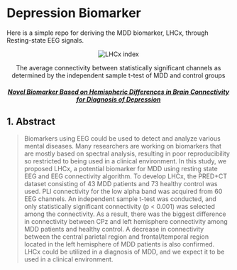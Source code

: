 # Depression Biomarker

Here is a simple repo for deriving the MDD biomarker, LHCx, through Resting-state EEG signals.

<div align=center>

![LHCx index](https://github.com/Junsu0213/Depression_Biomarker/assets/128777619/543e650a-fc7a-423f-90f5-e610d3bf7f99)

The average connectivity between statistically significant channels as determined by the independent sample t-test of MDD and control groups

##### [Novel Biomarker Based on Hemispheric Differences in Brain Connectivity for Diagnosis of Depression](https://ieeexplore.ieee.org/abstract/document/9954764?casa_token=h4JNQwpbwTcAAAAA:xqsk_gMjWYUeT8ewn4leD6UGmjs2CqABEJxZRFV-JrtGdm7ehkpRRiaKkayGUrSF-G8hUlI)

</div>

## 1. Abstract
> Biomarkers using EEG could be used to detect and analyze various mental diseases. Many researchers are working on biomarkers that are mostly based on spectral analysis, resulting in poor reproducibility so restricted to being used in a clinical environment. In this study, we proposed LHCx, a potential biomarker for MDD using resting state EEG and EEG connectivity algorithm. To develop LHCx, the PRED+CT dataset consisting of 43 MDD patients and 73 healthy control was used. PLI connectivity for the low alpha band was acquired from 60 EEG channels. An independent sample t-test was conducted, and only statistically significant connectivity (p < 0.001) was selected among the connectivity. As a result, there was the biggest difference in connectivity between CPz and left hemisphere connectivity among MDD patients and healthy control. A decrease in connectivity between the central parietal region and frontal/temporal region located in the left hemisphere of MDD patients is also confirmed. LHCx could be utilized in a diagnosis of MDD, and we expect it to be used in a clinical environment.
